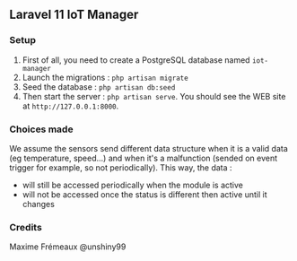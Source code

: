 ## Laravel 11 IoT Manager

### Setup
1. First of all, you need to create a PostgreSQL database named `iot-manager`
2. Launch the migrations : `php artisan migrate`
3. Seed the database : `php artisan db:seed`
4. Then start the server : `php artisan serve`. You should see the WEB site at `http://127.0.0.1:8000`.

### Choices made
We assume the sensors send different data structure when it is a valid data (eg temperature, speed...) and when it's a malfunction (sended on event trigger for example, so not periodically).
This way, the data : 
- will still be accessed periodically when the module is active
- will not be accessed once the status is different then active until it changes

### Credits
Maxime Frémeaux @unshiny99
